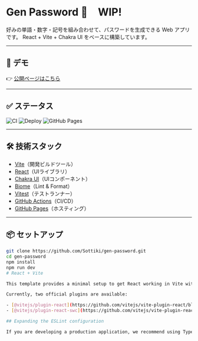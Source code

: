 # Gen Password 🔑　WIP!

好みの単語・数字・記号を組み合わせて、パスワードを生成できる Web アプリです。
React + Vite + Chakra UI をベースに構築しています。

---

## 🚀 デモ
👉 [公開ページはこちら](https://Sottiki.github.io/gen-password/)

---

## ✅ ステータス

![CI](https://github.com/Sottiki/gen-password/actions/workflows/ci.yml/badge.svg)
![Deploy](https://github.com/Sottiki/gen-password/actions/workflows/deploy.yml/badge.svg)
![GitHub Pages](https://img.shields.io/website?url=https%3A%2F%2FSottiki.github.io%2Fgen-password%2F)

---

## 🛠️ 技術スタック
- [Vite](https://vitejs.dev/)（開発ビルドツール）
- [React](https://react.dev/)（UIライブラリ）
- [Chakra UI](https://chakra-ui.com/)（UIコンポーネント）
- [Biome](https://biomejs.dev/)（Lint & Format）
- [Vitest](https://vitest.dev/)（テストランナー）
- [GitHub Actions](https://docs.github.com/en/actions)（CI/CD）
- [GitHub Pages](https://pages.github.com/)（ホスティング）

---

## 📦 セットアップ

```bash
git clone https://github.com/Sottiki/gen-password.git
cd gen-password
npm install
npm run dev
# React + Vite

This template provides a minimal setup to get React working in Vite with HMR and some ESLint rules.

Currently, two official plugins are available:

- [@vitejs/plugin-react](https://github.com/vitejs/vite-plugin-react/blob/main/packages/plugin-react) uses [Babel](https://babeljs.io/) for Fast Refresh
- [@vitejs/plugin-react-swc](https://github.com/vitejs/vite-plugin-react/blob/main/packages/plugin-react-swc) uses [SWC](https://swc.rs/) for Fast Refresh

## Expanding the ESLint configuration

If you are developing a production application, we recommend using TypeScript with type-aware lint rules enabled. Check out the [TS template](https://github.com/vitejs/vite/tree/main/packages/create-vite/template-react-ts) for information on how to integrate TypeScript and [`typescript-eslint`](https://typescript-eslint.io) in your project.
